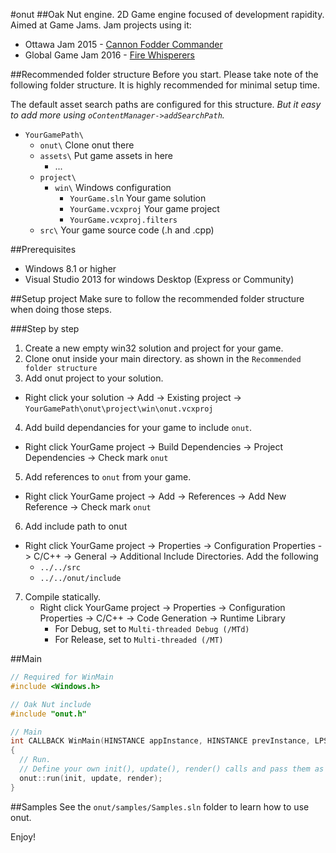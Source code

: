 #onut
##Oak Nut engine.
2D Game engine focused of development rapidity. Aimed at Game Jams.
Jam projects using it:

* Ottawa Jam 2015 - [Cannon Fodder Commander ](https://www.youtube.com/watch?v=Jac9r32uIv0)
* Global Game Jam 2016 - [Fire Whisperers ](https://www.youtube.com/watch?v=SWgFVMk5f2Q)

##Recommended folder structure
Before you start. Please take note of the following folder structure. It is highly recommended for minimal setup time.

The default asset search paths are configured for this structure. _But it easy to add more using `oContentManager->addSearchPath`._

* `YourGamePath\`
  * `onut\` Clone onut there
  * `assets\` Put game assets in here
    * ...
  * `project\`
    * `win\` Windows configuration
      * `YourGame.sln` Your game solution
      * `YourGame.vcxproj` Your game project
      * `YourGame.vcxproj.filters`
  * `src\` Your game source code (.h and .cpp)

##Prerequisites
* Windows 8.1 or higher
* Visual Studio 2013 for windows Desktop (Express or Community)

##Setup project
Make sure to follow the recommended folder structure when doing those steps.

###Step by step
1. Create a new empty win32 solution and project for your game.
2. Clone onut inside your main directory. as shown in the `Recommended folder structure`
3. Add onut project to your solution.
  * Right click your solution -> Add -> Existing project -> `YourGamePath\onut\project\win\onut.vcxproj`
4. Add build dependancies for your game to include `onut`.
  * Right click YourGame project -> Build Dependencies -> Project Dependencies -> Check mark `onut`
5. Add references to `onut` from your game.
  * Right click YourGame project -> Add -> References -> Add New Reference -> Check mark `onut`
6. Add include path to onut
  * Right click YourGame project -> Properties -> Configuration Properties -> C/C++ -> General -> Additional Include Directories. Add the following
    * `../../src`
    * `../../onut/include`
7. Compile statically.
    * Right click YourGame project -> Properties -> Configuration Properties -> C/C++ -> Code Generation -> Runtime Library
        * For Debug, set to `Multi-threaded Debug (/MTd)`
        * For Release, set to `Multi-threaded (/MT)`

##Main
```cpp
// Required for WinMain
#include <Windows.h>

// Oak Nut include
#include "onut.h"

// Main
int CALLBACK WinMain(HINSTANCE appInstance, HINSTANCE prevInstance, LPSTR cmdLine, int cmdCount)
{
  // Run. 
  // Define your own init(), update(), render() calls and pass them as parameters.
  onut::run(init, update, render);
}
```

##Samples
See the `onut/samples/Samples.sln` folder to learn how to use onut.

Enjoy!
